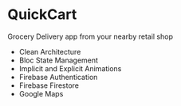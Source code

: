 # QuickCart

Grocery Delivery app from your nearby retail shop
- Clean Architecture
- Bloc State Management
- Implicit and Explicit Animations
- Firebase Authentication
- Firebase Firestore
- Google Maps








